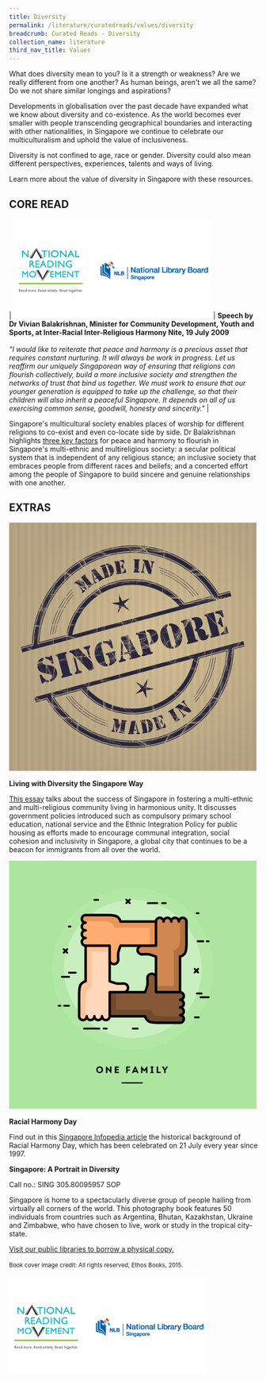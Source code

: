 ```yaml
---
title: Diversity
permalink: /literature/curatedreads/values/diversity
breadcrumb: Curated Reads - Diversity
collection_name: literature
third_nav_title: Values
---
```


What does diversity mean to you? Is it a strength or weakness? Are we really different from one another? As human beings, aren't we all the same?
Do we not share similar longings and aspirations?

Developments in globalisation over the past decade have expanded what we know about diversity and co-existence. As the world becomes ever smaller with people transcending geographical boundaries and interacting with other nationalities, in Singapore we continue to celebrate our multiculturalism and uphold the value of inclusiveness.

Diversity is not confined to age, race or gender. Diversity could also mean different perspectives, experiences, talents and ways of living.

Learn more about the value of diversity in Singapore with these resources.

## **CORE READ**

| ![Logos image](/images/literature/curatedreads/logos-updated.jpeg) | **Speech by Dr Vivian Balakrishnan, Minister for Community Development, Youth and Sports, at Inter-Racial Inter-Religious Harmony Nite, 19 July 2009** <br><br> _"I would like to reiterate that peace and harmony is a precious asset that requires constant nurturing. It will always be work in progress. Let us reaffirm our uniquely Singaporean way of ensuring that religions can flourish collectively, build a more inclusive society and strengthen the networks of trust that bind us together. We must work to ensure that our younger generation is equipped to take up the challenge, so that their children will also inherit a peaceful Singapore. It depends on all of us exercising common sense, goodwill, honesty and sincerity."_ | 

Singapore's multicultural society enables places of worship for different religions to co-exist and even co-locate side by side. Dr Balakrishnan highlights [three key factors](http://qr.nlb.sg/creads/diversity5) for peace and harmony to flourish in Singapore's multi-ethnic and multireligious society: a secular political system that is independent of any religious stance; an inclusive society that embraces people from different races and beliefs; and a concerted effort among the people of Singapore to build sincere and genuine relationships with one another.

## **EXTRAS**

![Made in Singapore image](/images/literature/curatedreads/values/90941209_thumbnail_Resized.jpg)

**Living with Diversity the Singapore Way**

[This essay](http://www.nlb.gov.sg/resourceguides/wp-content/uploads/2020/03/essay-inclusion_through_intervention.pdf) talks about the success of Singapore in fostering a multi-ethnic and multi-religious community living in harmonious unity. It discusses government policies introduced such as compulsory primary school education, national service and the Ethnic Integration Policy for public housing as efforts made to encourage communal integration, social cohesion and inclusivity in Singapore, a global city that continues to be a beacon for immigrants from all over the world.

![One family image](/images/literature/curatedreads/values/84393603_thumbnail_Resized.jpg)

**Racial Harmony Day**

Find out in this [Singapore Infopedia article](https://eresources.nlb.gov.sg/infopedia/articles/SIP_965_2004-12-31.html?s=multi-ethnic) the historical background of Racial Harmony Day, which has been celebrated on 21 July every year since 1997.

**Singapore: A Portrait in Diversity**

Call no.: SING 305.80095957 SOP

Singapore is home to a spectacularly diverse group of people hailing from virtually all corners of the world. This photography book features 50 individuals from countries such as Argentina, Bhutan, Kazakhstan, Ukraine and Zimbabwe, who have chosen to live, work or study in the tropical city-state.

[Visit our public libraries to borrow a physical copy.](https://eservice.nlb.gov.sg/item_holding.aspx?bid=202220818)

<small>Book cover image credit: All rights reserved, Ethos Books, 2015.</small>

![Logos image](/images/literature/curatedreads/logos-updated.jpeg)